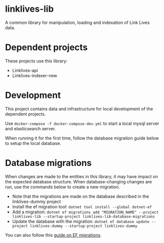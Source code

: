 # linklives-lib
A common library for manipulation, loading and indexation of Link Lives data.

# Dependent projects
These projects use this library:
* Linklives-api
* Linklives-indexer-new

# Development
This project contains data and infrastructure for local development of the dependent projects.

Use ``docker-compose -f docker-compose-dev.yml`` to start a local mysql server and elasticsearch server.

When running it for the first time, follow the database migration guide below to setup the local database.

# Database migrations
When changes are made to the entities in this library, it may have impact on the expected database structure.
When database-changing changes are run, use the commands below to create a new migration.

* Note that the migrations are made on the database described in the linklives-dummy project
* Install the ef migration tool: ``dotnet tool install --global dotnet-ef``
* Add a migration: ``dotnet ef migrations add "MIGRATION_NAME" --project linklives-lib --startup-project linklives-lib-database-migrations``
* Update the database with the migration: ``dotnet ef database update --project linklives-dummy --startup-project linklives-dummy``

You can also follow this [guide on EF migrations](https://docs.microsoft.com/en-us/ef/core/managing-schemas/migrations/?tabs=dotnet-core-cli).
